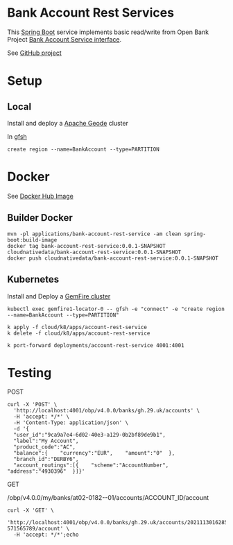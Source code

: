 # Bank Account Rest Services

This [Spring Boot](https://spring.io/projects/spring-boot) service implements basic read/write from
Open Bank Project [Bank Account Service interface](https://psd2-apiexplorer.openbankproject.com/?version=OBPv4.0.0&operation_id=OBPv4_0_0-addAccount&currentTag=Account&api-collection-id=&bank_id=at02-0182--01&account_id=&view_id=&counterparty_id=&transaction_id=#OBPv4_0_0-addAccount).

See [GitHub project](https://github.com/Tanzu-Solutions-Engineering/financial-open-banking-showcase.git)

# Setup

## Local 

Install and deploy a [Apache Geode](https://geode.apache.org/docs/guide/114/getting_started/15_minute_quickstart_gfsh.html) cluster

In [gfsh](https://geode.apache.org/docs/guide/114/tools_modules/gfsh/chapter_overview.html)

```shell
create region --name=BankAccount --type=PARTITION
```

# Docker

See [Docker Hub Image](https://hub.docker.com/r/cloudnativedata/bank-account-rest-service)

## Builder Docker

```shell
mvn -pl applications/bank-account-rest-service -am clean spring-boot:build-image
docker tag bank-account-rest-service:0.0.1-SNAPSHOT cloudnativedata/bank-account-rest-service:0.0.1-SNAPSHOT 
docker push cloudnativedata/bank-account-rest-service:0.0.1-SNAPSHOT
```

## Kubernetes

Install and Deploy a [GemFire cluster](https://tanzu.vmware.com/developer/data/tanzu-gemfire/guides/get-started-tgf4k8s-sbdg/)

```shell
kubectl exec gemfire1-locator-0 -- gfsh -e "connect" -e "create region --name=BankAccount --type=PARTITION"
```


```shell
k apply -f cloud/k8/apps/account-rest-service
k delete -f cloud/k8/apps/account-rest-service
```

```shell
k port-forward deployments/account-rest-service 4001:4001
```


# Testing


POST

```shell
curl -X 'POST' \
  'http://localhost:4001/obp/v4.0.0/banks/gh.29.uk/accounts' \
  -H 'accept: */*' \
  -H 'Content-Type: application/json' \
  -d '{  
  "user_id":"9ca9a7e4-6d02-40e3-a129-0b2bf89de9b1",  
  "label":"My Account",  
  "product_code":"AC",  
  "balance":{    "currency":"EUR",    "amount":"0"  },  
  "branch_id":"DERBY6",  
  "account_routings":[{    "scheme":"AccountNumber",    "address":"4930396"  }]}'
```

GET 

/obp/v4.0.0/my/banks/at02-0182--01/accounts/ACCOUNT_ID/account

```shell
curl -X 'GET' \
  'http://localhost:4001/obp/v4.0.0/banks/gh.29.uk/accounts/20211130162851787-571565789/account' \
  -H 'accept: */*';echo
```